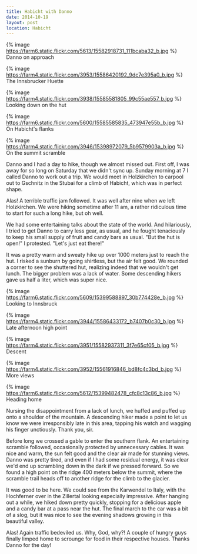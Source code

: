 ```yaml
---
title: Habicht with Danno
date: 2014-10-19
layout: post
location: Habicht
---
```


{% image https://farm6.static.flickr.com/5613/15582918731_111bcaba32_b.jpg %}
Danno on approach



{% image https://farm4.static.flickr.com/3953/15586420192_9dc7e395a0_b.jpg %}
The Innsbrucker Huette



{% image https://farm4.static.flickr.com/3938/15585581805_99c55ae557_b.jpg %}
Looking down on the hut



{% image https://farm6.static.flickr.com/5600/15585585835_473947e55b_b.jpg %}
On Habicht's flanks



{% image https://farm4.static.flickr.com/3946/15398972079_5b9579903a_b.jpg %}
On the summit scramble



Danno and I had a day to hike, though we almost missed out. First off, I was
away for so long on Saturday that we didn't sync up. Sunday morning at 7 I
called Danno to work out a trip. We would meet in Holzkirchen to carpool out to
Gschnitz in the Stubai for a climb of Habicht, which was in perfect shape.

Alas! A terrible traffic jam followed. It was well after nine when we left
Holzkirchen. We were hiking sometime after 11 am, a rather ridiculous time to
start for such a long hike, but oh well.

We had some entertaining talks about the state of the world. And hilariously, I
tried to get Danno to carry less gear, as usual, and he fought tenaciously to
keep his small supply of fruit and candy bars as usual. "But the hut is open!" I
protested. "Let's just eat there!"

It was a pretty warm and sweaty hike up over 1000 meters just to reach the
hut. I risked a sunburn by going shirtless, but the air felt good. We rounded a
corner to see the shuttered hut, realizing indeed that we wouldn't get
lunch. The bigger problem was a lack of water. Some descending hikers gave us
half a liter, which was super nice.

{% image https://farm6.static.flickr.com/5609/15399588897_30b774428e_b.jpg %}
Looking to Innsbruck



{% image https://farm4.static.flickr.com/3944/15586433172_b7407b0c30_b.jpg %}
Late afternoon high point



{% image https://farm4.static.flickr.com/3951/15582937311_3f7e65cf05_b.jpg %}
Descent



{% image https://farm4.static.flickr.com/3952/15561916846_bd8fc4c3bd_b.jpg %}
More views



{% image https://farm6.static.flickr.com/5612/15399482478_cfc8c13c86_b.jpg %}
Heading home



Nursing the disappointment from a lack of lunch, we huffed and puffed up onto a
shoulder of the mountain. A descending hiker made a point to let us know we were
irresponsibly late in this area, tapping his watch and wagging his finger
unctiously. Thank you, sir.

Before long we crossed a gable to enter the southern flank. An entertaining
scramble followed, occasionally protected by unnecessary cables. It was nice and
warm, the sun felt good and the clear air made for stunning views. Danno was
pretty tired, and even if I had some residual energy, it was clear we'd end up
scrambling down in the dark if we pressed forward. So we found a high point on
the ridge 400 meters below the summit, where the scramble trail heads off to
another ridge for the climb to the glacier.

It was good to be here. We could see from the Karwendel to Italy, with the
Hochferner over in the Zillertal looking especially impressive. After hanging
out a while, we hiked down pretty quickly, stopping for a delicious apple and a
candy bar at a pass near the hut. The final march to the car was a bit of a
slog, but it was nice to see the evening shadows growing in this beautiful
valley.

Alas! Again traffic bedeviled us. Why, God, why?! A couple of hungry guys
finally limped home to scrounge for food in their respective houses. Thanks
Danno for the day!



